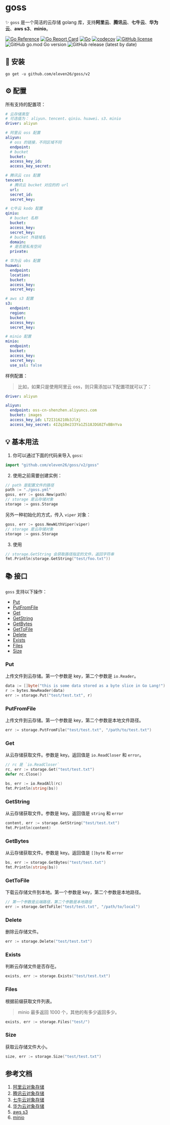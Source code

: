 # goss

✨ `goss` 是一个简洁的云存储 golang 库，支持**阿里云**、**腾讯云**、**七牛云**、**华为云**、**aws s3**、**minio**。

[![Go Reference](https://pkg.go.dev/badge/github.com/eleven26/go-filesystem.svg)](https://pkg.go.dev/github.com/eleven26/goss)
[![Go Report Card](https://goreportcard.com/badge/github.com/eleven26/go-filesystem)](https://goreportcard.com/report/github.com/eleven26/goss)
[![Go](https://github.com/eleven26/goss/actions/workflows/go.yml/badge.svg)](https://github.com/eleven26/goss/actions/workflows/go.yml)
[![codecov](https://codecov.io/gh/eleven26/goss/branch/main/graph/badge.svg?token=UU4lLD2n4k)](https://codecov.io/gh/eleven26/goss)
[![GitHub license](https://img.shields.io/github/license/eleven26/goss)](https://github.com/eleven26/goss/blob/main/LICENSE)
![GitHub go.mod Go version](https://img.shields.io/github/go-mod/go-version/eleven26/goss)
![GitHub release (latest by date)](https://img.shields.io/github/v/release/eleven26/goss)


## 🚀 安装

```
go get -u github.com/eleven26/goss/v2
```


## ⚙️ 配置

所有支持的配置项：

```yaml
# 云存储类型
# 可选值为： aliyun、tencent、qiniu、huawei、s3、minio
driver: aliyun

# 阿里云 oss 配置
aliyun:
  # oss 的链接，不同区域不同
  endpoint:
  # bucket
  bucket:
  access_key_id:
  access_key_secret:

# 腾讯云 cos 配置 
tencent:
  # 腾讯云 bucket 对应的的 url
  url:
  secret_id:
  secret_key:

# 七牛云 kodo 配置
qiniu:
  # bucket 名称
  bucket:
  access_key:
  secret_key:
  # bucket 外链域名
  domain:
  # 是否是私有空间
  private:

# 华为云 obs 配置
huawei:
  endpoint:
  location:
  bucket:
  access_key:
  secret_key:

# aws s3 配置
s3:
  endpoint:
  region:
  bucket:
  access_key:
  secret_key:

# minio 配置
minio:
  endpoint:
  bucket:
  access_key:
  secret_key:
  use_ssl: false
```

样例配置：

> 比如，如果只是使用阿里云 oss，则只需添加以下配置项就可以了：

```yaml
driver: aliyun

aliyun:
  endpoint: oss-cn-shenzhen.aliyuncs.com
  bucket: images
  access_key_id: LT2I316210b3JlXj
  access_key_secret: 4IZq10e233Ya1ZS18JDG0ZfvBBnYva
```


## 💡 基本用法

1. 你可以通过下面的代码来导入 `goss`:

```go
import "github.com/eleven26/goss/v2/goss"
```

2. 使用之前需要创建实例：

```go
// path 是配置文件的路径
path := "./goss.yml"
goss, err := goss.New(path)
// storage 是云存储对象
storage := goss.Storage
```

另外一种初始化的方式，传入 `viper` 对象：

```go
goss, err := goss.NewWithViper(viper)
// storage 是云存储对象
storage := goss.Storage
```

3. 使用

```go
// storage.GetString 会获取路径指定的文件，返回字符串
fmt.Println(storage.GetString("test/foo.txt"))
```


## 📚 接口

`goss` 支持以下操作：

- [Put](#Put)
- [PutFromFile](#PutFromFile)
- [Get](#Get)
- [GetString](#GetString)
- [GetBytes](#GetBytes)
- [GetToFile](#GetToFile)
- [Delete](#Delete)
- [Exists](#Exists)
- [Files](#Files)
- [Size](#Size)

### Put

上传文件到云存储。第一个参数是 key，第二个参数是 `io.Reader`。

```go
data := []byte("this is some data stored as a byte slice in Go Lang!")
r := bytes.NewReader(data)
err := storage.Put("test/test.txt", r)
```

### PutFromFile

上传文件到云存储。第一个参数是 key，第二个参数是本地文件路径。

```go
err := storage.PutFromFile("test/test.txt", "/path/to/test.txt")
```

### Get

从云存储获取文件。参数是 key。返回值是 `io.ReadCloser` 和 `error`。

```go
// rc 是 `io.ReadCloser`
rc, err := storage.Get("test/test.txt")
defer rc.Close()

bs, err := io.ReadAll(rc)
fmt.Println(string(bs))
```

### GetString

从云存储获取文件。参数是 key。返回值是 `string` 和 `error`

```go
content, err := storage.GetString("test/test.txt")
fmt.Println(content)
```

### GetBytes

从云存储获取文件。参数是 key。返回值是 `[]byte` 和 `error`

```go
bs, err := storage.GetBytes("test/test.txt")
fmt.Println(string(bs))
```

### GetToFile

下载云存储文件到本地。第一个参数是 key，第二个参数是本地路径。

```go
// 第一个参数是云端路径，第二个参数是本地路径
err := storage.GetToFile("test/test.txt", "/path/to/local")
```

### Delete

删除云存储文件。

```go
err := storage.Delete("test/test.txt")
```

### Exists

判断云存储文件是否存在。

```go
exists, err := storage.Exists("test/test.txt")
```

### Files

根据前缀获取文件列表。

> minio 最多返回 1000 个，其他的有多少返回多少。

```go
exists, err := storage.Files("test/")
```

### Size

获取云存储文件大小。

```go
size, err := storage.Size("test/test.txt")
```

## 参考文档

1. [阿里云对象存储](https://help.aliyun.com/product/31815.html)
2. [腾讯云对象存储](https://cloud.tencent.com/document/product/436)
3. [七牛云对象存储](https://developer.qiniu.com/kodo)
4. [华为云对象存储](https://support.huaweicloud.com/obs/index.html)
5. [aws s3](https://docs.aws.amazon.com/sdk-for-go/api/service/s3/)
6. [minio](https://github.com/minio/minio)
